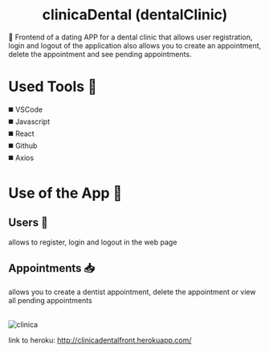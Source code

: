 <h1 align="center">clinicaDental (dentalClinic)</h1>

📢 Frontend of a dating APP for a dental clinic that allows user registration, login and logout of the application also allows you to create an appointment, delete the appointment and see pending appointments.

# Used Tools 🔨
 
 ◼️ VSCode<br>
 ◼️ Javascript<br>
 ◼️ React<br>
 ◼️ Github<br>
 ◼️ Axios<br>

# Use of the App  📃

<h2>  Users  👥 </h2>
allows to register, login and logout in the web page <br>

<h2>Appointments 📥 </h2>
allows you to create a dentist appointment, delete the appointment or view all pending appointments<br>

<br>![clinica](https://user-images.githubusercontent.com/70948045/97120784-f3fd0a00-1719-11eb-8a15-0dff02b871a4.gif) </br>

link to heroku: http://clinicadentalfront.herokuapp.com/
 
